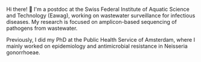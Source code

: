 Hi there! 👋 I'm a postdoc at the Swiss Federal Institute of Aquatic Science and Technology (Eawag), working on wastewater surveillance for infectious diseases. My research is focused on amplicon-based sequencing of pathogens from wastewater. 

Previously, I did my PhD at the Public Health Service of Amsterdam, where I mainly worked on epidemiology and antimicrobial resistance in Neisseria gonorrhoeae.

<!--
**jolindadekorne/jolindadekorne** is a ✨ _special_ ✨ repository because its `README.md` (this file) appears on your GitHub profile.

Here are some ideas to get you started:

- 🔭 I’m currently working on ...
- 🌱 I’m currently learning ...
- 👯 I’m looking to collaborate on ...
- 🤔 I’m looking for help with ...
- 💬 Ask me about ...
- 📫 How to reach me: ...
- 😄 Pronouns: ...
- ⚡ Fun fact: ...
-->
